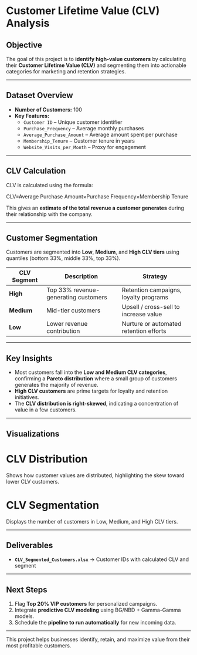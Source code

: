# Customer Lifetime Value (CLV) Analysis

## Objective
The goal of this project is to **identify high-value customers** by calculating their **Customer Lifetime Value (CLV)** and segmenting them into actionable categories for marketing and retention strategies.

---

## Dataset Overview
- **Number of Customers:** 100  
- **Key Features:**
  - `Customer ID` – Unique customer identifier  
  - `Purchase_Frequency` – Average monthly purchases  
  - `Average_Purchase_Amount` – Average amount spent per purchase  
  - `Membership_Tenure` – Customer tenure in years  
  - `Website_Visits_per_Month` – Proxy for engagement  

---

## CLV Calculation
CLV is calculated using the formula:

CLV=Average Purchase Amount×Purchase Frequency×Membership Tenure

This gives an **estimate of the total revenue a customer generates** during their relationship with the company.

---

## Customer Segmentation
Customers are segmented into **Low**, **Medium**, and **High CLV tiers** using quantiles (bottom 33%, middle 33%, top 33%).

| CLV Segment | Description | Strategy |
|-------------|------------|----------|
| **High**    | Top 33% revenue-generating customers | Retention campaigns, loyalty programs |
| **Medium**  | Mid-tier customers | Upsell / cross-sell to increase value |
| **Low**     | Lower revenue contribution | Nurture or automated retention efforts |

---

## Key Insights
- Most customers fall into the **Low and Medium CLV categories**, confirming a **Pareto distribution** where a small group of customers generates the majority of revenue.  
- **High CLV customers** are prime targets for loyalty and retention initiatives.  
- The **CLV distribution is right-skewed**, indicating a concentration of value in a few customers.

---

## Visualizations

# CLV Distribution
Shows how customer values are distributed, highlighting the skew toward lower CLV customers.  

# CLV Segmentation
Displays the number of customers in Low, Medium, and High CLV tiers.  


---

## Deliverables
- **`CLV_Segmented_Customers.xlsx`** → Customer IDs with calculated CLV and segment  

---

## Next Steps
1. Flag **Top 20% VIP customers** for personalized campaigns.  
2. Integrate **predictive CLV modeling** using BG/NBD + Gamma-Gamma models.  
3. Schedule the **pipeline to run automatically** for new incoming data.  

---
This project helps businesses identify, retain, and maximize value from their most profitable customers.
